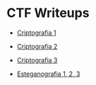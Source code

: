 # CTF Writeups

+ [Criptografia 1](./Criptografia_1_WRITEUP.md)

+ [Criptografia 2](./Criptografia_2_WRITEUP.md)

+ [Criptografia 3](./Criptografia_3_WRITEUP.md)

+ [Esteganografia 1, 2, 3](./Esteganografia_1-3_WRITEUP.md)